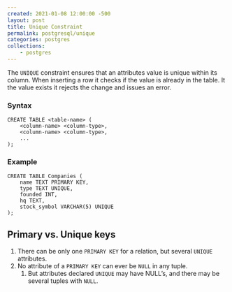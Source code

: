 ```yaml
---
created: 2021-01-08 12:00:00 -500
layout: post
title: Unique Constraint
permalink: postgresql/unique
categories: postgres
collections: 
    - postgres
---
```


The ```UNIQUE``` constraint ensures that an attributes value is unique within its column.
When inserting a row it checks if the value is already in the table. 
It the value exists it rejects the change and issues an error.

### Syntax

```https
CREATE TABLE <table-name> (
    <column-name> <column-type>,
    <column-name> <column-type>,
    ...
);
```

### Example

```https
CREATE TABLE Companies (
    name TEXT PRIMARY KEY,
    type TEXT UNIQUE,
    founded INT,
    hq TEXT,
    stock_symbol VARCHAR(5) UNIQUE
);
```

<h2 id="pvu-keys">Primary vs. Unique keys</h2>

1. There can be only one ```PRIMARY KEY``` for a relation, but several ```UNIQUE``` attributes.
1. No attribute of a ```PRIMARY KEY``` can ever be ```NULL``` in any tuple.
   1. But attributes declared ```UNIQUE``` may have NULL’s, and there may be several tuples with ```NULL```.